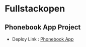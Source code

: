 # Fullstackopen

## Phonebook App Project

- Deploy Link : [Phonebook App](https://fullstackopen-phonebook-project.onrender.com/)

